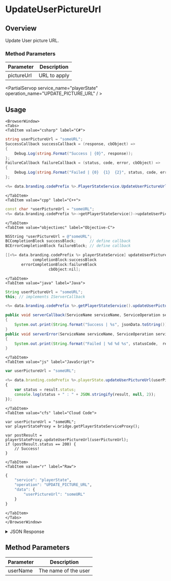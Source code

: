 # UpdateUserPictureUrl
## Overview
Update User picture URL.


### Method Parameters
Parameter | Description
--------- | -----------
pictureUrl | URL to apply

<PartialServop service_name="playerState" operation_name="UPDATE_PICTURE_URL" / >

## Usage

```mdx-code-block
<BrowserWindow>
<Tabs>
<TabItem value="csharp" label="C#">
```

```csharp
string userPictureUrl = "someURL";
SuccessCallback successCallback = (response, cbObject) =>
{
    Debug.Log(string.Format("Success | {0}", response));
};
FailureCallback failureCallback = (status, code, error, cbObject) =>
{
    Debug.Log(string.Format("Failed | {0}  {1}  {2}", status, code, error));
};

<%= data.branding.codePrefix %>.PlayerStateService.UpdateUserPictureUrl(userPictureUrl, successCallback, failureCallback);
```

```mdx-code-block
</TabItem>
<TabItem value="cpp" label="C++">
```

```cpp
const char *userPictureUrl = "someURL";
<%= data.branding.codePrefix %>->getPlayerStateService()->updateUserPictureUrl(userPictureUrl, this);
```

```mdx-code-block
</TabItem>
<TabItem value="objectivec" label="Objective-C">
```

```objectivec
NSString *userPictureUrl = @"someURL";
BCCompletionBlock successBlock;      // define callback
BCErrorCompletionBlock failureBlock; // define callback

[[<%= data.branding.codePrefix %> playerStateService] updateUserPictureUrl:userPictureUrl
            completionBlock:successBlock
       errorCompletionBlock:failureBlock
                   cbObject:nil];
```

```mdx-code-block
</TabItem>
<TabItem value="java" label="Java">
```

```java
String userPictureUrl = "someURL";
this; // implements IServerCallback

<%= data.branding.codePrefix %>.getPlayerStateService().updateUserPictureUrl(userPictureUrl, this);

public void serverCallback(ServiceName serviceName, ServiceOperation serviceOperation, JSONObject jsonData)
{
    System.out.print(String.format("Success | %s", jsonData.toString()));
}
public void serverError(ServiceName serviceName, ServiceOperation serviceOperation, int statusCode, int reasonCode, String jsonError)
{
    System.out.print(String.format("Failed | %d %d %s", statusCode,  reasonCode, jsonError.toString()));
}
```

```mdx-code-block
</TabItem>
<TabItem value="js" label="JavaScript">
```

```javascript
var userPictureUrl = "someURL";

<%= data.branding.codePrefix %>.playerState.updateUserPictureUrl(userPictureUrl, result =>
{
	var status = result.status;
	console.log(status + " : " + JSON.stringify(result, null, 2));
});
```

```mdx-code-block
</TabItem>
<TabItem value="cfs" label="Cloud Code">
```

```cfscript
var userPictureUrl = "someURL";
var playerStateProxy = bridge.getPlayerStateServiceProxy();

var postResult = playerStateProxy.updateUserPictureUrl(userPictureUrl);
if (postResult.status == 200) {
    // Success!
}
```

```mdx-code-block
</TabItem>
<TabItem value="r" label="Raw">
```

```r
{
	"service": "playerState",
	"operation": "UPDATE_PICTURE_URL",
	"data": {
		"userPictureUrl": "someURL"
	}
}
```

```mdx-code-block
</TabItem>
</Tabs>
</BrowserWindow>
```

<details>
<summary>JSON Response</summary>

```json
{
    "status": 200,
    "data": {
        "playerPictureUrl": "https://some.domain.com/mypicture.jpg"
    }
}
```
</details>

## Method Parameters
Parameter | Description
--------- | -----------
userName | The name of the user


